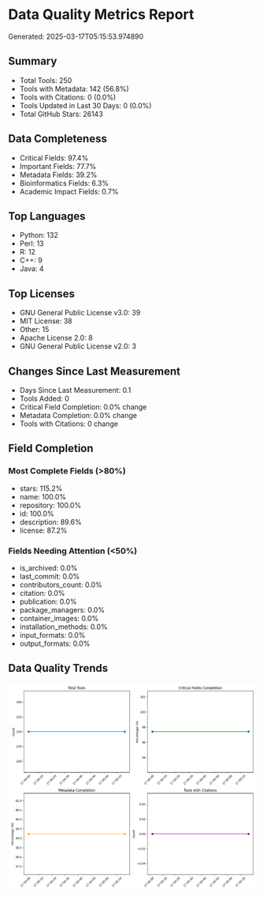 # Data Quality Metrics Report

Generated: 2025-03-17T05:15:53.974890

## Summary
- Total Tools: 250
- Tools with Metadata: 142 (56.8%)
- Tools with Citations: 0 (0.0%)
- Tools Updated in Last 30 Days: 0 (0.0%)
- Total GitHub Stars: 26143

## Data Completeness
- Critical Fields: 97.4%
- Important Fields: 77.7%
- Metadata Fields: 39.2%
- Bioinformatics Fields: 6.3%
- Academic Impact Fields: 0.7%

## Top Languages
- Python: 132
- Perl: 13
- R: 12
- C++: 9
- Java: 4

## Top Licenses
- GNU General Public License v3.0: 39
- MIT License: 38
- Other: 15
- Apache License 2.0: 8
- GNU General Public License v2.0: 3

## Changes Since Last Measurement
- Days Since Last Measurement: 0.1
- Tools Added: 0
- Critical Field Completion: 0.0% change
- Metadata Completion: 0.0% change
- Tools with Citations: 0 change

## Field Completion
### Most Complete Fields (>80%)
- stars: 115.2%
- name: 100.0%
- repository: 100.0%
- id: 100.0%
- description: 89.6%
- license: 87.2%

### Fields Needing Attention (<50%)
- is_archived: 0.0%
- last_commit: 0.0%
- contributors_count: 0.0%
- citation: 0.0%
- publication: 0.0%
- package_managers: 0.0%
- container_images: 0.0%
- installation_methods: 0.0%
- input_formats: 0.0%
- output_formats: 0.0%

## Data Quality Trends

![Data Quality Trends](data_quality_trends.png)


